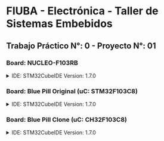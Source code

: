 # FIUBA - Electrónica - Taller de Sistemas Embebidos
## Trabajo Práctico N°: 0 - Proyecto N°: 01

### Board: NUCLEO-F103RB

<details>
<summary>IDE: STM32CubeIDE Version: 1.7.0</summary>

* Connet **NUCLEO-F103RB** board to PC
  * Execute **STM32CubeIDE**
    * **File** (Alt+Shift+N) => **New** => **STM32 Project**
      * **BOARD Selector** Commercial Part Number: **NUCLEO-F103RB** => **Select** => **Next**
	* **Project Name**: **tdse-tp0_01-hw_sw_test** => **Next** => **Finish**
	  * **Board Project Options**: Initialize all peripherals with their default Mode ? => **Yes**
    * **Project Explorer**:
      * **tp0_1_hw-sw-test** => **Core** => **Src** => **main.c** => 
        * Copy and paste the following code on **line # 102**:
          ```
          HAL_GPIO_TogglePin(LD2_GPIO_Port, LD2_Pin);
          HAL_Delay(500);
          ```
        * **Save(Ctrl+S)** => **tp0_1_hw-sw-test** => **Build Project**
	  * **Console**:
          ```
          arm-none-eabi-size   tp0_1_hw-sw-test.elf
          	text	data	bss	dec	hex	filename
          	5676	20	1636	7332	1ca4	tp0_1_hw-sw-test.elf
          Finished building: default.size.stdout
          Finished building: tdse-tp0_01-hw_sw_test.bin
          Finished building: tdse-tp0_01-hw_sw_test.list
          	hh:mm:ss Build Finished. 0 errors, 0 warnings. (took Xs.YYYms)
          ```
      * **Bulid Analyzer**:
          ```
          Memory Regions:
		Region	Start addr	End addr	Size	Free		Used	Usage (%)
		RAM	0x20000000	2x20005000	20 KB	18,39 KB	1,61 KB	8,05%
		FLASH	0x08000000	0x08010000	128 KB	122,44 KB	5,56 KB	4,35%
          ```
      * **Debug**:
        * **tp0_1_hw-sw-test** => **Debug As** => **1 STM32 C/C++ Application** => **Debugger** =>
	  **Debug probe** => **ST-LINK (ST-LINK GDB server)** => **Apply** => **OK**
          * Confirm Perspective Switch => **Switch**
          * **Step Over (F6)** / **Resume (F8)** / **Suspend**
          * **...**
        * **tp0_1_hw-sw-test** => **Terminate and Remove** => **Yes**

* **GitHub**
  * **Repositories** => **New** =>
    * Repository name: **tdse-tp0_01-hw_sw_test**
    * Description: **FIUBA - Electrónica - Taller de Sistemas Embebidos - Trabajo Práctico N°: 0 - Proyecto N°: 01**
    * => **Create repository**

* **Git Bash**
  ```
  git init
  git branch -M main
  git remote add origin https://github.com/Username/tdse-tp0_01-hw_sw_test.git

  git status
  git add --all
  git commit -m "first commit"
  git push -u origin main
  ```
</details>

### Board: Blue Pill Original (uC: STM32F103C8)

<details>
<summary>IDE: STM32CubeIDE Version: 1.7.0</summary>

* Connet **Blue Pill Original** board to PC
  * Execute **STM32CubeIDE**
    * **Help** => **ST-Link Upgrade** => **Refresh device list** => **Open in upgrade mode** => **Upgrade** => **Cerrar** 
    * **File** (Alt+Shift+N) => **New** => **STM32 Project**
      * **MCU/MPU Selector** Commercial Part Number: **STM32F103C8** => **Select** => **Next**
	* **Project Name**: **tdse-tp0_01-hw_sw_test** => **Next** => **Finish**
	  * **Board Project Options**: Initialize all peripherals with their default Mode ? => **Yes**
    * **Pinout & Configuration**
      * **Categories**
        * **System Core**
          * RRC: **Mode and Configuration**
            * HSE: **Crystal/Ceramic Resonator**
            * LSE:  **Disable**
            * **Save(Ctrl+S)** => Do you want generate Code? => **Yes** => This action can be associated with C/C++ perspective. Do you want to open this perspective now? => **No**
            * SYS: **Mode and Configuration**
              * Debug: **SerialWire**
	      * Timebase Source: **SysTick**
              * **Save(Ctrl+S)** => Do you want generate Code? => **Yes** => This action can be associated with C/C++ perspective. Do you want to open this perspective now? => **No**
            * GPIO: **Mode and Configuration** (Pinout view: PC13: GPIO_Output)
              * GPIO: **Configuration**
                * outputl level: **High**
                * mode: **Output Push Pull**
		* Pull-up/Pull-down: **Pull-up**
                * Maximum output speed:	**Low**
                * User Label: **LED**
                * **Save(Ctrl+S)** => Do you want generate Code? => **Yes** => This action can be associated with C/C++ perspective. Do you want to open this perspective now? => **No**

    * **Clock Configuration**
      * PLL Source Mux: **HSE**
        * *PLLMuL: **x9**
          * System Clock Mux: PLLCLK => SYSCLK(MHz): **72M**
            * APB1 Prescaler: **/2** => PCLK1: **36**
          * **Save(Ctrl+S)** => Do you want generate Code? => **Yes** => This action can be associated with C/C++ perspective. Do you want to open this perspective now? => **Yes**

    * **Project Explorer**:
      * **tp0_1_hw-sw-test** => **Core** => **Src** => **main.c** => 
        * Copy and paste the following code on **line # 99**:
          ```
          HAL_GPIO_TogglePin(LED_GPIO_Port, LED_Pin);
          HAL_Delay(500);
          ```
        * **Save(Ctrl+S)** => **tp0_1_hw-sw-test** => **Build Project**
	  * **Console**:
          ```
          arm-none-eabi-size   tp0_1_hw-sw-test.elf
          	text	data	bss	dec	hex	filename
          	4672	20	1572	6260	1874	tp0_1_hw-sw-test.elf
          Finished building: default.size.stdout
          Finished building: tdse-tp0_01-hw_sw_test.bin
          Finished building: tdse-tp0_01-hw_sw_test.list
          	hh:mm:ss Build Finished. 0 errors, 0 warnings. (took Xs.YYYms)
          ```
      * **Bulid Analyzer**:
          ```
          Memory Regions:
		Region	Start addr	End addr	Size	Free		Used	Usage (%)
		RAM	0x20000000	2x20005000	20 KB	18,45 KB	1,55 KB	7,73%
		FLASH	0x08000000	0x08010000	64 KB	59,42 KB	4,58 KB	7,15%
          ```
      * **Debug**:
        * **tp0_1_hw-sw-test** => **Debug As** => **1 STM32 C/C++ Application** => **Debugger** =>
	  **Debug probe** => **ST-LINK (ST-LINK GDB server)** => **Apply** => **OK**
          * Confirm Perspective Switch => **Switch**
          * **Step Over (F6)** / **Resume (F8)** / **Suspend**
          * **...**
        * **tp0_1_hw-sw-test** => **Terminate and Remove** => **Yes**

* **GitHub**
  * **Repositories** => **New** =>
    * Repository name: **tdse-tp0_01-hw_sw_test**
    * Description: **FIUBA - Electrónica - Taller de Sistemas Embebidos - Trabajo Práctico N°: 0 - Proyecto N°: 01**
    * => **Create repository**

* **Git Bash**
  ```
  git init
  git branch -M main
  git remote add origin https://github.com/Username/tdse-tp0_01-hw_sw_test.git

  git status
  git add --all
  git commit -m "first commit"
  git push -u origin main
  ```
</details>

### Board: Blue Pill Clone (uC: CH32F103C8)

<details>
<summary>IDE: STM32CubeIDE Version: 1.7.0</summary>

* Connet **Blue Pill Original** board to PC
  * Execute **STM32CubeIDE**
    * **Help** => **ST-Link Upgrade** => **Refresh device list** => **Open in upgrade mode** => **Upgrade** => **Cerrar** 
    * **File** (Alt+Shift+N) => **New** => **STM32 Project**
      * **MCU/MPU Selector** Commercial Part Number: **STM32F103C8** => **Select** => **Next**
	* **Project Name**: **tdse-tp0_01-hw_sw_test** => **Next** => **Finish**
	  * **Board Project Options**: Initialize all peripherals with their default Mode ? => **Yes**
    * **Pinout & Configuration**
      * **Categories**
        * **System Core**
          * RRC: **Mode and Configuration**
            * HSE: **Crystal/Ceramic Resonator**
            * LSE:  **Disable**
            * **Save(Ctrl+S)** => Do you want generate Code? => **Yes** => This action can be associated with C/C++ perspective. Do you want to open this perspective now? => **No**
            * SYS: **Mode and Configuration**
              * Debug: **SerialWire**
	      * Timebase Source: **SysTick**
              * **Save(Ctrl+S)** => Do you want generate Code? => **Yes** => This action can be associated with C/C++ perspective. Do you want to open this perspective now? => **No**
            * GPIO: **Mode and Configuration** (Pinout view: PC13: GPIO_Output)
              * GPIO: **Configuration**
                * outputl level: **High**
                * mode: **Output Push Pull**
		* Pull-up/Pull-down: **Pull-up**
                * Maximum output speed:	**Low**
                * User Label: **LED**
                * **Save(Ctrl+S)** => Do you want generate Code? => **Yes** => This action can be associated with C/C++ perspective. Do you want to open this perspective now? => **No**

    * **Clock Configuration**
      * PLL Source Mux: **HSE**
        * *PLLMuL: **x9**
          * System Clock Mux: PLLCLK => SYSCLK(MHz): **72M**
            * APB1 Prescaler: **/2** => PCLK1: **36**
          * **Save(Ctrl+S)** => Do you want generate Code? => **Yes** => This action can be associated with C/C++ perspective. Do you want to open this perspective now? => **Yes**

    * **Project Explorer**:
      * **tp0_1_hw-sw-test** => **Core** => **Src** => **main.c** => 
        * Copy and paste the following code on **line # 99**:
          ```
          HAL_GPIO_TogglePin(LED_GPIO_Port, LED_Pin);
          HAL_Delay(500);
          ```
        * **Save(Ctrl+S)** => **tp0_1_hw-sw-test** => **Build Project**
	  * **Console**:
          ```
          arm-none-eabi-size   tp0_1_hw-sw-test.elf
          	text	data	bss	dec	hex	filename
          	4672	20	1572	6260	1874	tp0_1_hw-sw-test.elf
          Finished building: default.size.stdout
          Finished building: tdse-tp0_01-hw_sw_test.bin
          Finished building: tdse-tp0_01-hw_sw_test.list
          	hh:mm:ss Build Finished. 0 errors, 0 warnings. (took Xs.YYYms)
          ```
      * **Bulid Analyzer**:
          ```
          Memory Regions:
		Region	Start addr	End addr	Size	Free		Used	Usage (%)
		RAM	0x20000000	2x20005000	20 KB	18,45 KB	1,55 KB	7,73%
		FLASH	0x08000000	0x08010000	64 KB	59,42 KB	4,58 KB	7,15%
          ```
      * **Debug**:
        * **Edit**
          ```
          C:\ST\STM32CubeIDE_1.7.0\STM32CubeIDE\plugins\com.st.stm32cube.ide.mcu.debug.openocd_2.0.0.202106290712\resources\openocd\st_scripts\target\stm32f1x.cfg
          ```
          * => Realizar las siguientes modificaciones:
          ```
          #jtag scan chain
          if { [info exists CPUTAPID] } {
              set _CPUTAPID $CPUTAPID
          } else {
              if { [using_jtag] } {
                  # See STM Document RM0008 Section 26.6.3
                  set _CPUTAPID 0x3ba00477
              } {
                  # this is the SW-DP tap id not the jtag tap id
                  # => cambiar chipid de 0x1ba01477 a 0x2ba01477
                  set _CPUTAPID 0x2ba01477
              }
          }
          # => agregar la siguiente linea
          reset_config trst_only
          ```
	* **tp0_1_hw-sw-test** => **Debug As** => **1 STM32 C/C++ Application** => **Debugger** =>
	  **Debug probe** => **ST-LINK (OpenOCD)** => **Apply** => **OK**
          * Confirm Perspective Switch => **Switch**
          * **Step Over (F6)** / **Resume (F8)** / **Suspend**
          * **...**
        * **tp0_1_hw-sw-test** => **Terminate and Remove** => **Yes**

* **GitHub**
  * **Repositories** => **New** =>
    * Repository name: **tdse-tp0_01-hw_sw_test**
    * Description: **FIUBA - Electrónica - Taller de Sistemas Embebidos - Trabajo Práctico N°: 0 - Proyecto N°: 01**
    * => **Create repository**

* **Git Bash**
  ```
  git init
  git branch -M main
  git remote add origin https://github.com/Username/tdse-tp0_01-hw_sw_test.git

  git status
  git add --all
  git commit -m "first commit"
  git push -u origin main
  ```
</details>

